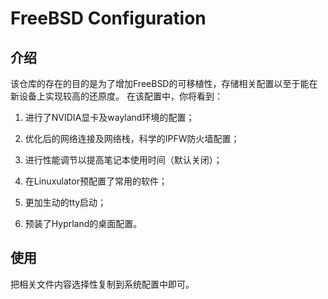 # FreeBSD Configuration
## 介绍
  该仓库的存在的目的是为了增加FreeBSD的可移植性，存储相关配置以至于能在新设备上实现较高的还原度。
在该配置中，你将看到：

1. 进行了NVIDIA显卡及wayland环境的配置；

2. 优化后的网络连接及网络栈，科学的IPFW防火墙配置；
   
3. 进行性能调节以提高笔记本使用时间（默认关闭）；
   
4. 在Linuxulator预配置了常用的软件；

5. 更加生动的tty启动；

6. 预装了Hyprland的桌面配置。

## 使用
  把相关文件内容选择性复制到系统配置中即可。
